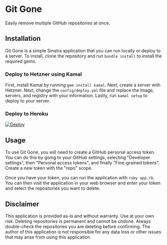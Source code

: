 # Git Gone
Easily remove multiple GitHub repositories at once.

## Installation
Git Gone is a simple Sinatra application that you can run locally or deploy to a server. To install, clone the repository and run `bundle install` to install the required gems.

### Deploy to Hetzner using Kamal
First, install Kamal by running `gem install kamal`. Next, create a server with Hetzner. Next, change the `config/deploy.yml` file and replace the image, servers, and registry with your information. Lastly, run `kamal setup` to deploy to your server.

### Deploy to Heroku
[![Deploy](https://www.herokucdn.com/deploy/button.svg)](https://heroku.com/deploy?template=https://github.com/jimmypoulsen/git-gone/tree/main)

## Usage
To use Git Gone, you will need to create a GitHub personal access token. You can do this by going to your GitHub settings, selecting "Developer settings", then "Personal access tokens", and finally "Fine-grained tokens". Create a new token with the "repo" scope.

Once you have your token, you can run the application with `ruby app.rb`. You can then visit the application in your web browser and enter your token and select the repositories you want to delete.

## Disclaimer
This application is provided as-is and without warranty. Use at your own risk. Deleting repositories is permanent and cannot be undone. Always double-check the repositories you are deleting before confirming. The author of this application is not responsible for any data loss or other issues that may arise from using this application.

